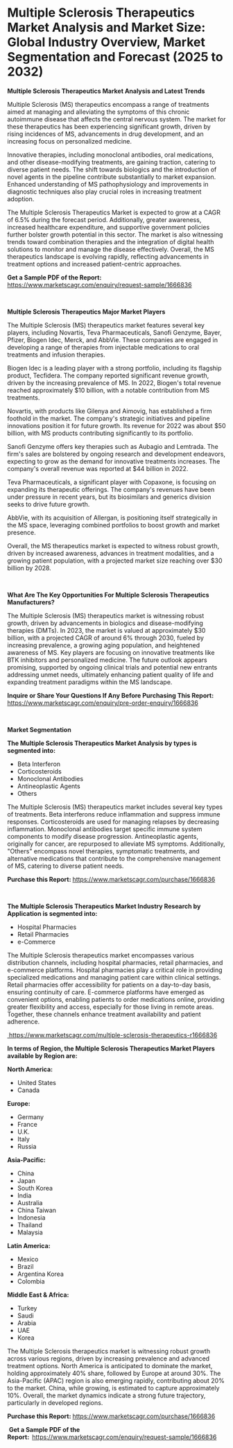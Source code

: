 <p><h1>Multiple Sclerosis Therapeutics Market Analysis and Market Size: Global Industry Overview, Market Segmentation and Forecast (2025 to 2032)</h1></p><p><strong>Multiple Sclerosis Therapeutics Market Analysis and Latest Trends</strong></p>
<p><p>Multiple Sclerosis (MS) therapeutics encompass a range of treatments aimed at managing and alleviating the symptoms of this chronic autoimmune disease that affects the central nervous system. The market for these therapeutics has been experiencing significant growth, driven by rising incidences of MS, advancements in drug development, and an increasing focus on personalized medicine. </p><p>Innovative therapies, including monoclonal antibodies, oral medications, and other disease-modifying treatments, are gaining traction, catering to diverse patient needs. The shift towards biologics and the introduction of novel agents in the pipeline contribute substantially to market expansion. Enhanced understanding of MS pathophysiology and improvements in diagnostic techniques also play crucial roles in increasing treatment adoption.</p><p>The Multiple Sclerosis Therapeutics Market is expected to grow at a CAGR of 6.5% during the forecast period. Additionally, greater awareness, increased healthcare expenditure, and supportive government policies further bolster growth potential in this sector. The market is also witnessing trends toward combination therapies and the integration of digital health solutions to monitor and manage the disease effectively. Overall, the MS therapeutics landscape is evolving rapidly, reflecting advancements in treatment options and increased patient-centric approaches.</p></p>
<p><strong>Get a Sample PDF of the Report:&nbsp;</strong> <a href="https://www.marketscagr.com/enquiry/request-sample/1666836?utm_campaign=2714&utm_medium=2&utm_source=Github&utm_content=ia&utm_term=16042025&utm_id=multiple-sclerosis-therapeutics">https://www.marketscagr.com/enquiry/request-sample/1666836</a></p>
<p>&nbsp;</p>
<p><strong>Multiple Sclerosis Therapeutics Major Market Players</strong></p>
<p><p>The Multiple Sclerosis (MS) therapeutics market features several key players, including Novartis, Teva Pharmaceuticals, Sanofi Genzyme, Bayer, Pfizer, Biogen Idec, Merck, and AbbVie. These companies are engaged in developing a range of therapies from injectable medications to oral treatments and infusion therapies.</p><p>Biogen Idec is a leading player with a strong portfolio, including its flagship product, Tecfidera. The company reported significant revenue growth, driven by the increasing prevalence of MS. In 2022, Biogen's total revenue reached approximately $10 billion, with a notable contribution from MS treatments.</p><p>Novartis, with products like Gilenya and Aimovig, has established a firm foothold in the market. The company's strategic initiatives and pipeline innovations position it for future growth. Its revenue for 2022 was about $50 billion, with MS products contributing significantly to its portfolio.</p><p>Sanofi Genzyme offers key therapies such as Aubagio and Lemtrada. The firm's sales are bolstered by ongoing research and development endeavors, expecting to grow as the demand for innovative treatments increases. The company's overall revenue was reported at $44 billion in 2022.</p><p>Teva Pharmaceuticals, a significant player with Copaxone, is focusing on expanding its therapeutic offerings. The company's revenues have been under pressure in recent years, but its biosimilars and generics division seeks to drive future growth.</p><p>AbbVie, with its acquisition of Allergan, is positioning itself strategically in the MS space, leveraging combined portfolios to boost growth and market presence.</p><p>Overall, the MS therapeutics market is expected to witness robust growth, driven by increased awareness, advances in treatment modalities, and a growing patient population, with a projected market size reaching over $30 billion by 2028.</p></p>
<p>&nbsp;</p>
<p><strong>What Are The Key Opportunities For Multiple Sclerosis Therapeutics Manufacturers?</strong></p>
<p><p>The Multiple Sclerosis (MS) therapeutics market is witnessing robust growth, driven by advancements in biologics and disease-modifying therapies (DMTs). In 2023, the market is valued at approximately $30 billion, with a projected CAGR of around 6% through 2030, fueled by increasing prevalence, a growing aging population, and heightened awareness of MS. Key players are focusing on innovative treatments like BTK inhibitors and personalized medicine. The future outlook appears promising, supported by ongoing clinical trials and potential new entrants addressing unmet needs, ultimately enhancing patient quality of life and expanding treatment paradigms within the MS landscape.</p></p>
<p><strong>Inquire or Share Your Questions If Any Before Purchasing This Report:</strong> <a href="https://www.marketscagr.com/enquiry/pre-order-enquiry/1666836?utm_campaign=2714&utm_medium=2&utm_source=Github&utm_content=ia&utm_term=16042025&utm_id=multiple-sclerosis-therapeutics">https://www.marketscagr.com/enquiry/pre-order-enquiry/1666836</a></p>
<p>&nbsp;</p>
<p><strong>Market Segmentation</strong></p>
<p><strong>The Multiple Sclerosis Therapeutics Market Analysis by types is segmented into:</strong></p>
<p><ul><li>Beta Interferon</li><li>Corticosteroids</li><li>Monoclonal Antibodies</li><li>Antineoplastic Agents</li><li>Others</li></ul></p>
<p><p>The Multiple Sclerosis (MS) therapeutics market includes several key types of treatments. Beta interferons reduce inflammation and suppress immune responses. Corticosteroids are used for managing relapses by decreasing inflammation. Monoclonal antibodies target specific immune system components to modify disease progression. Antineoplastic agents, originally for cancer, are repurposed to alleviate MS symptoms. Additionally, "Others" encompass novel therapies, symptomatic treatments, and alternative medications that contribute to the comprehensive management of MS, catering to diverse patient needs.</p></p>
<p><strong>Purchase this Report:&nbsp;</strong><a href="https://www.marketscagr.com/purchase/1666836?utm_campaign=2714&utm_medium=2&utm_source=Github&utm_content=ia&utm_term=16042025&utm_id=multiple-sclerosis-therapeutics">https://www.marketscagr.com/purchase/1666836</a></p>
<p>&nbsp;</p>
<p><strong>The Multiple Sclerosis Therapeutics Market Industry Research by Application is segmented into:</strong></p>
<p><ul><li>Hospital Pharmacies</li><li>Retail Pharmacies</li><li>e-Commerce</li></ul></p>
<p><p>The Multiple Sclerosis therapeutics market encompasses various distribution channels, including hospital pharmacies, retail pharmacies, and e-commerce platforms. Hospital pharmacies play a critical role in providing specialized medications and managing patient care within clinical settings. Retail pharmacies offer accessibility for patients on a day-to-day basis, ensuring continuity of care. E-commerce platforms have emerged as convenient options, enabling patients to order medications online, providing greater flexibility and access, especially for those living in remote areas. Together, these channels enhance treatment availability and patient adherence.</p></p>
<p><a href="https://www.marketscagr.com/multiple-sclerosis-therapeutics-r1666836?utm_campaign=2714&utm_medium=2&utm_source=Github&utm_content=ia&utm_term=16042025&utm_id=multiple-sclerosis-therapeutics">&nbsp;https://www.marketscagr.com/multiple-sclerosis-therapeutics-r1666836</a></p>
<p><strong>In terms of Region, the Multiple Sclerosis Therapeutics Market Players available by Region are:</strong></p>
<p>
    <p> <strong> North America: </strong>
        <ul>
            <li>United States</li>
            <li>Canada</li>
        </ul>
        </p> 
    <p> <strong> Europe: </strong>
        <ul>
            <li>Germany</li>
            <li>France</li>
            <li>U.K.</li>
            <li>Italy</li>
            <li>Russia</li>
        </ul>
        </p> 
    <p> <strong> Asia-Pacific: </strong>
        <ul>
            <li>China</li>
            <li>Japan</li>
            <li>South Korea</li>
            <li>India</li>
            <li>Australia</li>
            <li>China Taiwan</li>
            <li>Indonesia</li>
            <li>Thailand</li>
            <li>Malaysia</li>
        </ul>
        </p> 
    <p> <strong> Latin America: </strong>
        <ul>
            <li>Mexico</li>
            <li>Brazil</li>
            <li>Argentina Korea</li>
            <li>Colombia</li>
        </ul>
        </p> 
    <p> <strong> Middle East & Africa: </strong>
        <ul>
            <li>Turkey</li>
            <li>Saudi</li>
            <li>Arabia</li>
            <li>UAE</li>
            <li>Korea</li>
        </ul>
    </p>
    </p>
<p><p>The Multiple Sclerosis therapeutics market is witnessing robust growth across various regions, driven by increasing prevalence and advanced treatment options. North America is anticipated to dominate the market, holding approximately 40% share, followed by Europe at around 30%. The Asia-Pacific (APAC) region is also emerging rapidly, contributing about 20% to the market. China, while growing, is estimated to capture approximately 10%. Overall, the market dynamics indicate a strong future trajectory, particularly in developed regions.</p></p>
<p><strong>Purchase this Report: </strong><a href="https://www.marketscagr.com/purchase/1666836?utm_campaign=2714&utm_medium=2&utm_source=Github&utm_content=ia&utm_term=16042025&utm_id=multiple-sclerosis-therapeutics">https://www.marketscagr.com/purchase/1666836</a></p>
<p>&nbsp;<strong>Get a Sample PDF of the Report:&nbsp;&nbsp;</strong><a href="https://www.marketscagr.com/enquiry/request-sample/1666836?utm_campaign=2714&utm_medium=2&utm_source=Github&utm_content=ia&utm_term=16042025&utm_id=multiple-sclerosis-therapeutics">https://www.marketscagr.com/enquiry/request-sample/1666836</a></p>
<p><strong></strong></p>
<p><p></p><p></p><p></p></p>